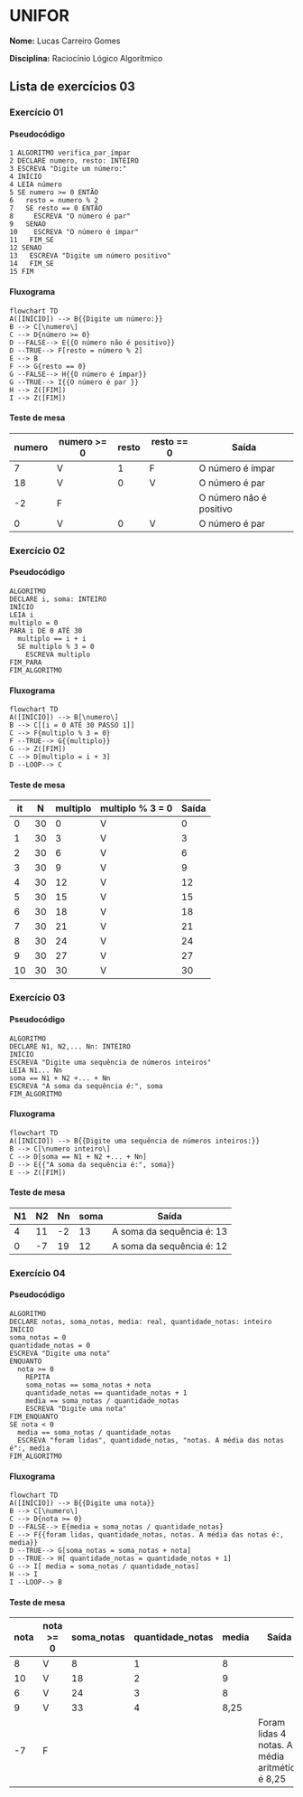 # UNIFOR
**Nome:** Lucas Carreiro Gomes

**Disciplina:** Raciocínio Lógico Algorítmico

## Lista de exercícios 03

### Exercício 01

#### Pseudocódigo
```
1 ALGORITMO verifica_par_ímpar
2 DECLARE numero, resto: INTEIRO
3 ESCREVA "Digite um número:"
4 INÍCIO
4 LEIA número
5 SE numero >= 0 ENTÃO
6   resto = numero % 2
7   SE resto == 0 ENTÃO
8     ESCREVA "O número é par"
9   SENAO
10    ESCREVA "O número é ímpar"
11   FIM_SE
12 SENAO
13   ESCREVA "Digite um número positivo"
14   FIM_SE
15 FIM
```
#### Fluxograma
```mermaid
flowchart TD
A([INÍCIO]) --> B{{Digite um número:}}
B --> C[\numero\]
C --> D{número >= 0}
D --FALSE--> E{{O número não é positivo}}
D --TRUE--> F[resto = número % 2]
E --> B
F --> G{resto == 0}
G --FALSE--> H{{O número é ímpar}}
G --TRUE--> I{{O número é par }}
H --> Z([FIM])
I --> Z([FIM])
```
#### Teste de mesa
| numero | numero >= 0 | resto | resto == 0 | Saída |
| -- | -- | -- | -- | -- |
| 7 | V | 1 | F | O número é ímpar |
| 18 | V | 0 | V | O número é par |
| -2 | F |  |  | O número não é positivo |
| 0 | V | 0 | V | O número é par |

### Exercício 02

#### Pseudocódigo
```
ALGORITMO
DECLARE i, soma: INTEIRO
INÍCIO
LEIA i
multiplo = 0
PARA i DE 0 ATÉ 30
  multiplo == i + i
  SE multiplo % 3 = 0
    ESCREVA multiplo
FIM_PARA
FIM_ALGORITMO
```
#### Fluxograma
```mermaid
flowchart TD
A([INÍCIO]) --> B[\numero\]
B --> C[[i = 0 ATÉ 30 PASSO 1]]
C --> F{multiplo % 3 = 0}
F --TRUE--> G{{multiplo}} 
G --> Z([FIM])
C --> D[multiplo = i + 3]
D --LOOP--> C
```
#### Teste de mesa
| it | N | multiplo | multiplo % 3 = 0 | Saída |
| -- | -- | -- | -- | -- |
| 0 | 30 | 0 | V | 0 |
| 1 | 30 | 3 | V | 3 |
| 2 | 30 | 6 | V | 6 |
| 3 | 30 | 9 | V | 9 |
| 4 | 30 | 12 | V | 12 |
| 5 | 30 | 15 | V | 15 |
| 6 | 30 | 18 | V | 18 |
| 7 | 30 | 21 | V | 21 |
| 8 | 30 | 24 | V | 24 |
| 9 | 30 | 27 | V | 27 |
| 10 | 30 | 30 | V | 30 |

### Exercício 03

#### Pseudocódigo
```
ALGORITMO
DECLARE N1, N2,... Nn: INTEIRO
INÍCIO
ESCREVA "Digite uma sequência de números inteiros"
LEIA N1... Nn
soma == N1 + N2 +... + Nn
ESCREVA "A soma da sequência é:", soma
FIM_ALGORITMO
```
#### Fluxograma
```mermaid
flowchart TD
A([INÍCIO]) --> B{{Digite uma sequência de números inteiros:}}
B --> C[\numero inteiro\]
C --> D[soma == N1 + N2 +... + Nn]
D --> E{{"A soma da sequência é:", soma}}
E --> Z([FIM])
```
#### Teste de mesa
| N1 | N2 | Nn | soma | Saída |
| -- | -- | -- | -- | -- |
| 4 | 11 | -2 | 13 | A soma da sequência é: 13 |
| 0 | -7 | 19 | 12 | A soma da sequência é: 12 |

### Exercício 04

#### Pseudocódigo
```
ALGORITMO
DECLARE notas, soma_notas, media: real, quantidade_notas: inteiro
INÍCIO
soma_notas = 0
quantidade_notas = 0
ESCREVA "Digite uma nota"
ENQUANTO
  nota >= 0
    REPITA
    soma_notas == soma_notas + nota
    quantidade_notas == quantidade_notas + 1
    media == soma_notas / quantidade_notas
    ESCREVA "Digite uma nota"
FIM_ENQUANTO
SE nota < 0
  media == soma_notas / quantidade_notas
  ESCREVA "foram lidas", quantidade_notas, "notas. A média das notas é":, media
FIM_ALGORITMO
```
#### Fluxograma
```mermaid
flowchart TD
A([INÍCIO]) --> B{{Digite uma nota}}
B --> C[\numero\]
C --> D{nota >= 0}
D --FALSE--> E{media = soma_notas / quantidade_notas}
E --> F{{foram lidas, quantidade_notas, notas. A média das notas é:, media}}
D --TRUE--> G[soma_notas = soma_notas + nota]
D --TRUE--> H[ quantidade_notas = quantidade_notas + 1]
G --> I[ media = soma_notas / quantidade_notas]
H --> I
I --LOOP--> B
```
#### Teste de mesa
| nota | nota >= 0 | soma_notas | quantidade_notas | media | Saída |
| -- | -- | -- | -- | -- | -- |
| 8 | V | 8 | 1 | 8 |  |
| 10 | V | 18 | 2 | 9 |  |
| 6 | V | 24 | 3 | 8 |  |
| 9 | V | 33 | 4 | 8,25 |  |
| -7 | F |  |  |  | Foram lidas 4 notas. A média aritmética é 8,25 |
